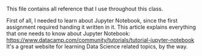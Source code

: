 This file contains all reference that I use throughout this class. 

First of all, I needed to learn about Jupyter Notebook, since the first assignment required handing it written in it. 
This article explains everything that one needs to know about Jupyter Notebook: 
https://www.datacamp.com/community/tutorials/tutorial-jupyter-notebook
It's a great website for learning Data Science related topics, by the way.
